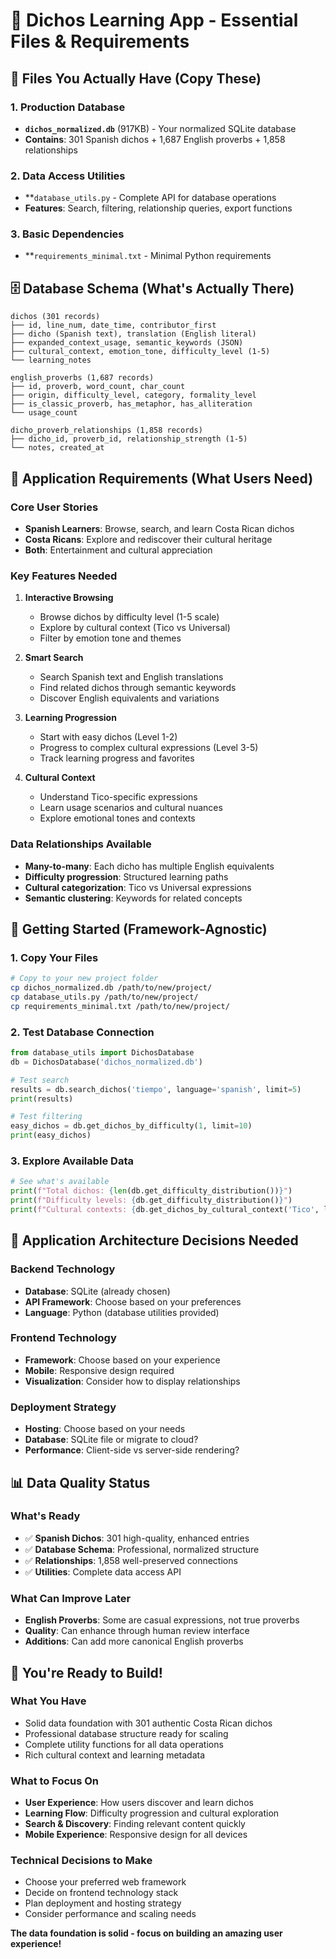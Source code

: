 # 🚀 Dichos Learning App - Essential Files & Requirements

## 📁 **Files You Actually Have (Copy These)**

### **1. Production Database**
- **`dichos_normalized.db`** (917KB) - Your normalized SQLite database
- **Contains**: 301 Spanish dichos + 1,687 English proverbs + 1,858 relationships

### **2. Data Access Utilities**
- **`database_utils.py` - Complete API for database operations
- **Features**: Search, filtering, relationship queries, export functions

### **3. Basic Dependencies**
- **`requirements_minimal.txt` - Minimal Python requirements

## 🗄️ **Database Schema (What's Actually There)**

```
dichos (301 records)
├── id, line_num, date_time, contributor_first
├── dicho (Spanish text), translation (English literal)
├── expanded_context_usage, semantic_keywords (JSON)
├── cultural_context, emotion_tone, difficulty_level (1-5)
└── learning_notes

english_proverbs (1,687 records)
├── id, proverb, word_count, char_count
├── origin, difficulty_level, category, formality_level
├── is_classic_proverb, has_metaphor, has_alliteration
└── usage_count

dicho_proverb_relationships (1,858 records)
├── dicho_id, proverb_id, relationship_strength (1-5)
└── notes, created_at
```

## 🎯 **Application Requirements (What Users Need)**

### **Core User Stories**
- **Spanish Learners**: Browse, search, and learn Costa Rican dichos
- **Costa Ricans**: Explore and rediscover their cultural heritage
- **Both**: Entertainment and cultural appreciation

### **Key Features Needed**
1. **Interactive Browsing**
   - Browse dichos by difficulty level (1-5 scale)
   - Explore by cultural context (Tico vs Universal)
   - Filter by emotion tone and themes

2. **Smart Search**
   - Search Spanish text and English translations
   - Find related dichos through semantic keywords
   - Discover English equivalents and variations

3. **Learning Progression**
   - Start with easy dichos (Level 1-2)
   - Progress to complex cultural expressions (Level 3-5)
   - Track learning progress and favorites

4. **Cultural Context**
   - Understand Tico-specific expressions
   - Learn usage scenarios and cultural nuances
   - Explore emotional tones and contexts

### **Data Relationships Available**
- **Many-to-many**: Each dicho has multiple English equivalents
- **Difficulty progression**: Structured learning paths
- **Cultural categorization**: Tico vs Universal expressions
- **Semantic clustering**: Keywords for related concepts

## 🔧 **Getting Started (Framework-Agnostic)**

### **1. Copy Your Files**
```bash
# Copy to your new project folder
cp dichos_normalized.db /path/to/new/project/
cp database_utils.py /path/to/new/project/
cp requirements_minimal.txt /path/to/new/project/
```

### **2. Test Database Connection**
```python
from database_utils import DichosDatabase
db = DichosDatabase('dichos_normalized.db')

# Test search
results = db.search_dichos('tiempo', language='spanish', limit=5)
print(results)

# Test filtering
easy_dichos = db.get_dichos_by_difficulty(1, limit=10)
print(easy_dichos)
```

### **3. Explore Available Data**
```python
# See what's available
print(f"Total dichos: {len(db.get_difficulty_distribution())}")
print(f"Difficulty levels: {db.get_difficulty_distribution()}")
print(f"Cultural contexts: {db.get_dichos_by_cultural_context('Tico', limit=5)}")
```

## 🚀 **Application Architecture Decisions Needed**

### **Backend Technology**
- **Database**: SQLite (already chosen)
- **API Framework**: Choose based on your preferences
- **Language**: Python (database utilities provided)

### **Frontend Technology**
- **Framework**: Choose based on your experience
- **Mobile**: Responsive design required
- **Visualization**: Consider how to display relationships

### **Deployment Strategy**
- **Hosting**: Choose based on your needs
- **Database**: SQLite file or migrate to cloud?
- **Performance**: Client-side vs server-side rendering?

## 📊 **Data Quality Status**

### **What's Ready**
- ✅ **Spanish Dichos**: 301 high-quality, enhanced entries
- ✅ **Database Schema**: Professional, normalized structure
- ✅ **Relationships**: 1,858 well-preserved connections
- ✅ **Utilities**: Complete data access API

### **What Can Improve Later**
- **English Proverbs**: Some are casual expressions, not true proverbs
- **Quality**: Can enhance through human review interface
- **Additions**: Can add more canonical English proverbs

## 🎉 **You're Ready to Build!**

### **What You Have**
- Solid data foundation with 301 authentic Costa Rican dichos
- Professional database structure ready for scaling
- Complete utility functions for all data operations
- Rich cultural context and learning metadata

### **What to Focus On**
- **User Experience**: How users discover and learn dichos
- **Learning Flow**: Difficulty progression and cultural exploration
- **Search & Discovery**: Finding relevant content quickly
- **Mobile Experience**: Responsive design for all devices

### **Technical Decisions to Make**
- Choose your preferred web framework
- Decide on frontend technology stack
- Plan deployment and hosting strategy
- Consider performance and scaling needs

**The data foundation is solid - focus on building an amazing user experience!**
